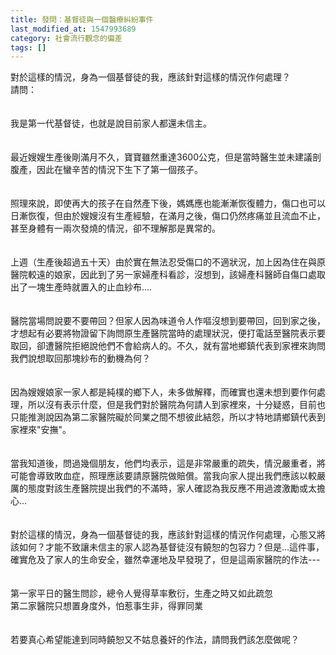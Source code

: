 ```yaml
---
title: 發問：基督徒與一個醫療糾紛事件
last_modified_at: 1547993689
category: 社會流行觀念的偏差
tags: []
---
```


對於這樣的情況，身為一個基督徒的我，應該針對這樣的情況作何處理？<br><!--more-->請問：<br><br><br>我是第一代基督徒，也就是說目前家人都還未信主。<br><br><br>最近嫂嫂生產後剛滿月不久，寶寶雖然重達3600公克，但是當時醫生並未建議剖腹產，因此在蠻辛苦的情況下生下了第一個孩子。<br><br><br>照理來說，即使再大的孩子在自然產下後，媽媽應也能漸漸恢復體力，傷口也可以日漸恢復，但由於嫂嫂沒有生產經驗，在滿月之後，傷口仍然疼痛並且流血不止，甚至身體有一兩次發燒的情況，卻不理解那是異常的。<br><br><br>上週（生產後超過五十天）由於實在無法忍受傷口的不適狀況，加上因為住在與原醫院較遠的娘家，因此到了另一家婦產科看診，沒想到，該婦產科醫師自傷口處取出了一塊生產時就置入的止血紗布....<br><br><br>醫院當場問說要不要帶回？但家人因為味道令人作嘔沒想到要帶回，回到家之後，才想起有必要將物證留下詢問原生產醫院當時的處理狀況，便打電話至醫院表示要取回，卻遭醫院拒絕說他們不會給病人的。不久，就有當地鄉鎮代表到家裡來詢問我們說想取回那塊紗布的動機為何？<br><br><br>因為嫂嫂娘家一家人都是純樸的鄉下人，未多做解釋，而確實也還未想到要作何處理，所以沒有表示什麼，但是我們對於醫院為何請人到家裡來，十分疑惑，目前也只能推測說因為第二家醫院礙於同業之間不想彼此結怨，所以才特地請鄉鎮代表到家裡來"安撫"。<br><br><br>當我知道後，問過幾個朋友，他們均表示，這是非常嚴重的疏失，情況嚴重者，將可能會導致敗血症，照理應該要請原醫院做賠償。當我向家人提出我們應該以較嚴厲的態度對該生產醫院提出我們的不滿時，家人確認為我反應不用過渡激勵或太擔心...<br><br><br>對於這樣的情況，身為一個基督徒的我，應該針對這樣的情況作何處理，心態又將該如何？才能不致讓未信主的家人認為基督徒沒有饒恕的包容力？但是...這件事，確實危及了家人的生命安全，雖然幸運地及早發現了，但是這兩家醫院的作法---<br><br><br>第一家平日的醫生問診，總令人覺得草率敷衍，生產之時又如此疏忽<br>第二家醫院只想置身度外，怕惹事生非，得罪同業<br><br><br>若要真心希望能達到同時饒恕又不姑息養奸的作法，請問我們該怎麼做呢？<br><br><br>
